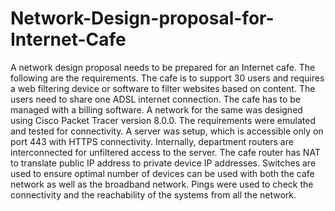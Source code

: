 # Network-Design-proposal-for-Internet-Cafe
A network design proposal needs to be prepared for an Internet 
cafe. The following are the requirements. The cafe is to support 30 
users and requires a web filtering device or software to filter 
websites based on content. 
The users need to share one ADSL internet connection. The cafe 
has to be managed with a billing software. 
A network for the same was designed using Cisco Packet Tracer 
version 8.0.0. The requirements were emulated and tested for 
connectivity. A server was setup, which is accessible only on port 
443 with HTTPS connectivity. Internally, department routers are 
interconnected for unfiltered access to the server. 
The cafe router has NAT to translate public IP address to private 
device IP addresses. Switches are used to ensure optimal number 
of devices can be used with both the cafe network as well as the 
broadband network.
Pings were used to check the connectivity and the reachability of 
the systems from all the network.
